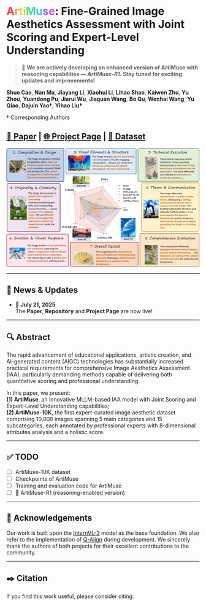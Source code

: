 <h1>
  <span style="color: #FF3E3E;">A</span><span style="color: #FF914D;">r</span><span 
  style="color: #FFC94D;">t</span><span style="color: #B6E24D;">i</span><span
  style="color: #4DDC95;">M</span><span style="color: #4DB8FF;">u</span><span
  style="color: #8564FF;">s</span><span style="color: #C74DFF;">e</span>:
  Fine-Grained Image Aesthetics Assessment with Joint Scoring and Expert-Level Understanding
</h1>


> 🔬 **We are actively developing an enhanced version of ArtiMuse with reasoning capabilities — _ArtiMuse-R1_. Stay tuned for exciting updates and improvements!**

**Shuo Cao**, **Nan Ma**, **Jiayang Li**, **Xiaohui Li**, **Lihao Shao**, **Kaiwen Zhu**, **Yu Zhou**, **Yuandong Pu**, **Jiarui Wu**, **Jiaquan Wang**, **Bo Qu**, **Wenhai Wang**, **Yu Qiao**, **Dajuin Yao†**, **Yihao Liu†**

† Corresponding Authors

## [📄 **Paper**](#) | [🌐 **Project Page**](https://thunderbolt215.github.io/ArtiMuse-project/) | [📁 **Dataset**](#)


![Teaser](images/Teaser_v4.jpg "Teaser Figure")


---

## 📰 News & Updates

- 🚀 **July 21, 2025**  
  The **Paper**, **Repository** and **Project Page** are now live!

---

## 🔍 Abstract

The rapid advancement of educational applications, artistic creation, and AI-generated content (AIGC) technologies has substantially increased practical requirements for comprehensive Image Aesthetics Assessment (IAA), particularly demanding methods capable of delivering both quantitative scoring and professional understanding.  
 
In this paper, we present:  
**(1) ArtiMuse**, an innovative MLLM-based IAA model with Joint Scoring and Expert-Level Understanding capabilities;  
**(2) ArtiMuse-10K**, the first expert-curated image aesthetic dataset comprising 10,000 images spanning 5 main categories and 15 subcategories, each annotated by professional experts with 8-dimensional attributes analysis and a holistic score.  

---

## ✅ TODO

* [ ] ArtiMuse-10K dataset
* [ ] Checkpoints of ArtiMuse
* [ ] Training and evaluation code for ArtiMuse
* [ ] 🧠 ArtiMuse-R1 (reasoning-enabled version)

---

## 🙏 Acknowledgements

Our work is built upon the [InternVL-3](https://github.com/OpenGVLab/InternVL) model as the base foundation. We also refer to the implementation of [Q-Align](https://github.com/Q-Future/Q-Align) during development. We sincerely thank the authors of both projects for their excellent contributions to the community.

---

## ✒️ Citation

If you find this work useful, please consider citing:

```bibtex

```